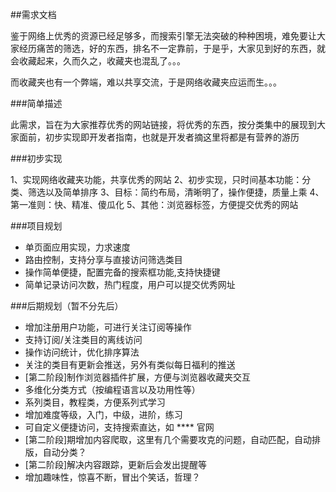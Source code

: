 ##需求文档

鉴于网络上优秀的资源已经足够多，而搜索引擎无法突破的种种困境，难免要让大家经历痛苦的筛选，好的东西，排名不一定靠前，于是乎，大家见到好的东西，就会收藏起来，久而久之，收藏夹也混乱了。。。

而收藏夹也有一个弊端，难以共享交流，于是网络收藏夹应运而生。。。

###简单描述

此需求，旨在为大家推荐优秀的网站链接，将优秀的东西，按分类集中的展现到大家面前，初步实现即开发者指南，也就是开发者摘这里将都是有营养的游历

###初步实现

1、实现网络收藏夹功能，共享优秀的网站
2、初步实现，只时间基本功能：分类、筛选以及简单排序
3、目标：简约布局，清晰明了，操作便捷，质量上乘
4、第一准则：快、精准、傻瓜化
5、其他：浏览器标签，方便提交优秀的网站

###项目规划

- 单页面应用实现，力求速度
- 路由控制，支持分享与直接访问筛选类目
- 操作简单便捷，配置完备的搜索框功能,支持快捷键
- 简单记录访问次数，热门程度，用户可以提交优秀网址

###后期规划（暂不分先后）

- 增加注册用户功能，可进行关注订阅等操作
- 支持订阅/关注类目的离线访问
- 操作访问统计，优化排序算法
- 关注的类目有更新会推送，另外有类似每日福利的推送
- [第二阶段]制作浏览器插件扩展，方便与浏览器收藏夹交互
- 多维化分类方式（按编程语言以及功用性等）
- 系列类目，教程类，方便系列式学习
- 增加难度等级，入门，中级，进阶，练习
- 可自定义便捷访问，支持搜索直达，如 **** 官网
- [第二阶段]期增加内容爬取，这里有几个需要攻克的问题，自动匹配，自动排版，自动分类？
- [第二阶段]解决内容跟踪，更新后会发出提醒等
- 增加趣味性，惊喜不断，冒出个笑话，哲理？
